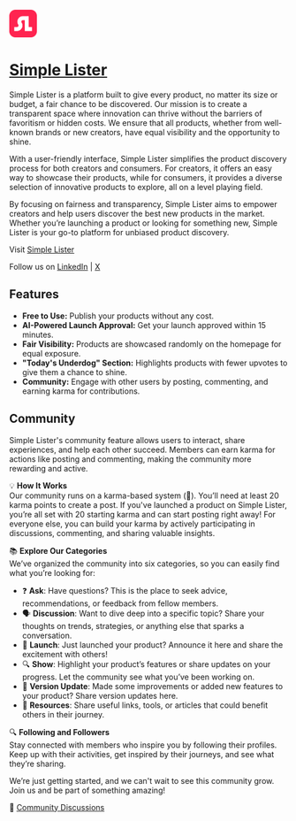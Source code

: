 <p align="left">
    <a href="https://simplelister.com">
        <img src="images/logo.png" alt="Logo" width="50">
    </a>
</p>

# <a href="https://simplelister.com">Simple Lister</a>
Simple Lister is a platform built to give every product, no matter its size or budget, a fair chance to be discovered. Our mission is to create a transparent space where innovation can thrive without the barriers of favoritism or hidden costs. We ensure that all products, whether from well-known brands or new creators, have equal visibility and the opportunity to shine.

With a user-friendly interface, Simple Lister simplifies the product discovery process for both creators and consumers. For creators, it offers an easy way to showcase their products, while for consumers, it provides a diverse selection of innovative products to explore, all on a level playing field.

By focusing on fairness and transparency, Simple Lister aims to empower creators and help users discover the best new products in the market. Whether you’re launching a product or looking for something new, Simple Lister is your go-to platform for unbiased product discovery.

<p align="left">
    <p>Visit <a href="https://simplelister.com">Simple Lister</a></p>
    <p>Follow us on <a href="https://www.linkedin.com/company/simplelister">LinkedIn</a> | <a href="https://x.com/simplelister">X</a></p>
</p>

<h2>Features</h2>
<ul>
    <li><b>Free to Use:</b> Publish your products without any cost.</li>
    <li><b>AI-Powered Launch Approval:</b> Get your launch approved within 15 minutes.</li>
    <li><b>Fair Visibility:</b> Products are showcased randomly on the homepage for equal exposure.</li>
    <li><b>"Today's Underdog" Section:</b> Highlights products with fewer upvotes to give them a chance to shine.</li>
    <li><b>Community:</b> Engage with other users by posting, commenting, and earning karma for contributions.</li>
</ul>

<h2>Community</h2>
<p>Simple Lister's community feature allows users to interact, share experiences, and help each other succeed. Members can earn karma for actions like posting and commenting, making the community more rewarding and active.</p>

💡 **How It Works**  
Our community runs on a karma-based system (🧿). You’ll need at least 20 karma points to create a post. If you've launched a product on Simple Lister, you’re all set with 20 starting karma and can start posting right away! For everyone else, you can build your karma by actively participating in discussions, commenting, and sharing valuable insights.

📚 **Explore Our Categories**  
We’ve organized the community into six categories, so you can easily find what you’re looking for:

- ❓ **Ask**: Have questions? This is the place to seek advice, recommendations, or feedback from fellow members.
- 🗣️ **Discussion**: Want to dive deep into a specific topic? Share your thoughts on trends, strategies, or anything else that sparks a conversation.
- 🚀 **Launch**: Just launched your product? Announce it here and share the excitement with others!
- 🔍 **Show**: Highlight your product’s features or share updates on your progress. Let the community see what you’ve been working on.
- 🔄 **Version Update**: Made some improvements or added new features to your product? Share version updates here.
- 🔗 **Resources**: Share useful links, tools, or articles that could benefit others in their journey.

🔍 **Following and Followers**  
Stay connected with members who inspire you by following their profiles. Keep up with their activities, get inspired by their journeys, and see what they’re sharing.

We’re just getting started, and we can't wait to see this community grow. Join us and be part of something amazing!

🔗 [Community Discussions](https://simplelister.com/discussions)
